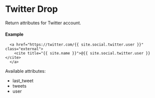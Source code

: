 # Twitter Drop

Return attributes for Twitter account.

#### Example

~~~ liquid
  <a href="https://twitter.com/{{ site.social.twitter.user }}" class="external">
    <cite title="{{ site.name }}">@{{ site.social.twitter.user }}</cite>
  </a>
~~~

Available attributes:

* last_tweet
* tweets
* user
